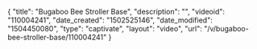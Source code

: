 {
    "title": "Bugaboo Bee Stroller Base",
    "description": "",
    "videoid": "110004241",
    "date_created": "1502525146",
    "date_modified": "1504450080",
    "type": "captivate",
    "layout": "video",
    "url": "\/v\/bugaboo-bee-stroller-base\/110004241"
}